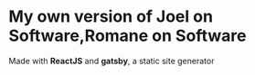# My own version of Joel on Software,Romane on Software

Made with **ReactJS** and **gatsby**, a static site generator
